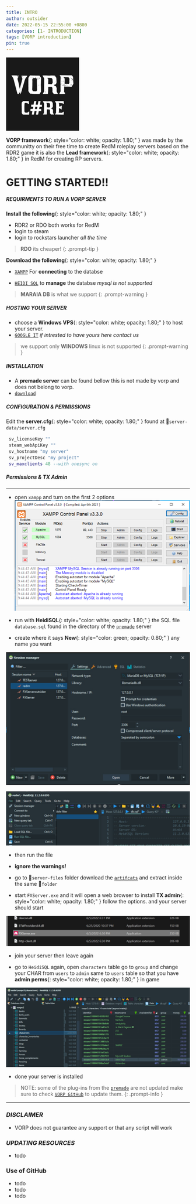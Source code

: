 ```yaml
---
title: INTRO
author: outsider
date: 2022-05-15 22:55:00 +0800
categories: [1- INTRODUCTION]
tags: [VORP introduction]
pin: true
---
```



![image](/assets/img/sample/vorp.png)



**VORP framework**{: style="color: white; opacity: 1.80;" } was made by the communitty on their free time to create RedM roleplay servers based on the RDR2 game
it is also the **Lead framework**{: style="color: white; opacity: 1.80;" } in RedM for creating RP servers.



# **GETTING STARTED!!**




##### **REQUIRMENTS TO RUN A VORP SERVER**


 **Install the following**{: style="color: white; opacity: 1.80;" }


- RDR2 or RDO both works for RedM
- login to steam
- login to rockstars launcher *all the time*



> **RDO** its cheaper!
{: .prompt-tip }


**Download the following**{: style="color: white; opacity: 1.80;" }


- [`XAMPP`][xampp] For **connecting** to the databse

- [`HEIDI SQL`][heidisql] to **manage** the databse *mysql is not supported*



> **MARAIA DB** is what we support
{: .prompt-warning }




##### **HOSTING YOUR SERVER**

- choose a **Windows VPS**{: style="color: white; opacity: 1.80;" } to host your server. 
- [`GOOGLE IT`][company] *if intrested to have yours here contact us*



> we support only **WINDOWS** linux is not supported
{: .prompt-warning }



##### **INSTALLATION**



- A **premade server** can be found bellow this is not made by vorp and does not belong to vorp.
- [`download`][premade] 



##### ***CONFIGURATION & PERMISSIONS***



Edit the **server.cfg**{: style="color: white; opacity: 1.80;" }  found at 📁``server-data/server.cfg``


```lua
 sv_licenseKey ""
 steam_webApiKey ""
 sv_hostname "my server" 
 sv_projectDesc "my project"
 sv_maxclients 48 --with onesync on 

```


##### ***Permissions & TX Admin***
---


- open `xampp` and turn on the first 2 options
![image](/assets/img/sample/XAMPP.png)


- run with **HeidiSQL**{: style="color: white; opacity: 1.80;" } the SQL file  `database.sql` found in the directory of the [`premade`][premade] server

- create where it says **New**{: style="color: green; opacity: 0.80;" }  any name you want

![image](/assets/img/sample/database.jpg)

![image](/assets/img/sample/database_a.jpg)


- then run the file
- **ignore the warnings!**



- go to 📁`server-files` folder  download the [`artifcats`][artifacts] and extract inside the same 📁`folder`


- start `FXServer.exe` and it will open a web browser to install **TX admin**{: style="color: white; opacity: 1.80;" }  follow the options. and your server should start


![image](/assets/img/sample/fxserver.jpg)


- join your server then leave again

- go to `HeidiSQL` again, open `characters` table go to `group` and change your CHAR from `users` to `admin` same to `users` table so that you have **admin perms**{: 
style="color: white; opacity: 1.80;" } in game


![image](/assets/img/sample/database_b.jpg)


- done your server is installed





> NOTE: some of the plug-ins from the [`premade`][premade] are not updated make sure to check [`VORP GitHub`][vorpgit] to update them.
{: .prompt-info }

---

### ***DISCLAIMER***

- VORP does not guarantee any support or that any script will work

### ***UPDATING RESOURCES***

- todo

### Use of GitHub
- todo
- todo
- todo

[heidisql]: https://www.heidisql.com/download.php
[xampp]:https://www.apachefriends.org/
[company]: https://www.google.com/search?q=vps+hosting&rlz=1C1CHBF_enUS820US820&sxsrf=ALiCzsbw4IXfBkhZI3siiolIbxWZaEdH_w%3A1654624249367&ei=-Y-fYsyCFsWD8gKjl5DQDw&ved=0ahUKEwiM4_rU85v4AhXFgVwKHaMLBPoQ4dUDCA4&uact=5&oq=vps+hosting&gs_lcp=Cgdnd3Mtd2l6EAMyBAgAEEMyBAgAEEMyBAgAEEMyBQgAEIAEMgUIABCABDIECAAQQzIFCAAQgAQyBQgAEIAEMgUIABCABDIFCAAQgAQ6BwgAEEcQsAM6BwgAELADEEM6CggAEOQCELADGAE6EgguEMcBENEDEMgDELADEEMYAjoHCAAQsQMQQzoLCC4QgAQQxwEQrwE6CgguEMcBENEDEENKBAhBGABKBAhGGAFQjwNYlw1g1w5oAXABeACAAV-IAc8EkgEBOJgBAKABAcgBE8ABAdoBBggBEAEYCdoBBggCEAEYCA&sclient=gws-wiz
[premade]:https://github.com/outsider31000/VORP-Premade-server
[artifacts]:https://runtime.fivem.net/artifacts/fivem/build_server_windows/master/
[vorpgit]:https://github.com/VORPCORE


